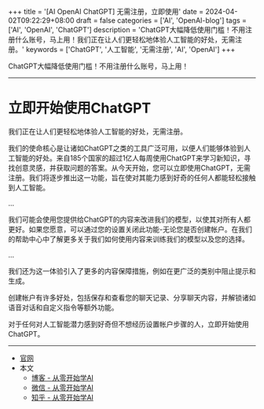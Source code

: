 +++
title = '[AI OpenAI ChatGPT] 无需注册，立即使用'
date = 2024-04-02T09:22:29+08:00
draft = false
categories = ['AI', 'OpenAI-blog']
tags = ['AI', 'OpenAI', 'ChatGPT']
description = 'ChatGPT大幅降低使用门槛！不用注册什么账号，马上用！我们正在让人们更轻松地体验人工智能的好处，无需注册。'
keywords = ['ChatGPT', '人工智能', '无需注册', 'AI', 'OpenAI']
+++

ChatGPT大幅降低使用门槛！不用注册什么账号，马上用！

---

# 立即开始使用ChatGPT

我们正在让人们更轻松地体验人工智能的好处，无需注册。

我们的使命核心是让诸如ChatGPT之类的工具广泛可用，以便人们能够体验到人工智能的好处。来自185个国家的超过1亿人每周使用ChatGPT来学习新知识，寻找创意灵感，并获取问题的答案。从今天开始，您可以立即使用ChatGPT，无需注册。我们将逐步推出这一功能，旨在使对其能力感到好奇的任何人都能轻松接触到人工智能。

...

我们可能会使用您提供给ChatGPT的内容来改进我们的模型，以使其对所有人都更好。如果您愿意，可以通过您的设置关闭此功能-无论您是否创建帐户。在我们的帮助中心中了解更多关于我们如何使用内容来训练我们的模型以及您的选择。

...

我们还为这一体验引入了更多的内容保障措施，例如在更广泛的类别中阻止提示和生成。

创建帐户有许多好处，包括保存和查看您的聊天记录、分享聊天内容，并解锁诸如语音对话和自定义指令等额外功能。

对于任何对人工智能潜力感到好奇但不想经历设置帐户步骤的人，立即开始使用ChatGPT。

---

- [官网](https://openai.com/blog/start-using-chatgpt-instantly)
- 本文
    - [博客 - 从零开始学AI](https://blog.aihub2022.top/post/ai-openai-start-using-chatgpt-instantly/)
    - [微信 - 从零开始学AI](https://mp.weixin.qq.com/s?__biz=MzA3MDIyNTgzNA==&mid=2649976747&idx=1&sn=44021b5058a5a8138f5fa7cf8c3bbab0&chksm=86c7d56eb1b05c78f49366017e7fcb596f26f3f3b8232c53196d90d3da65a1c46cffba6ae6d8#rd)
    <!-- - [CSDN - 从零开始学AI](...) -->
    - [知乎 - 从零开始学AI](https://zhuanlan.zhihu.com/p/690347376)

